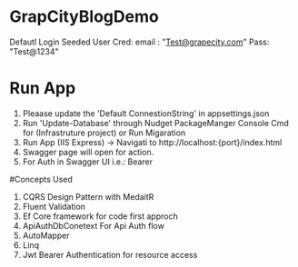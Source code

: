 # GrapCityBlogDemo  
   Defautl Login Seeded User Cred:
   email : "Test@grapecity.com" Pass: "Test@1234"
# Run App
1. Pleaase update the 'Default ConnestionString' in appsettings.json
2. Run 'Update-Database'  through Nudget PackageManger Console Cmd for (Infrastruture project) or Run Migaration
3. Run App (IIS Express) -> Navigati to http://localhost:{port}/index.html 
4. Swagger page will open for action.
5. For Auth in Swagger UI i.e.: Bearer <TokenStrin>

#Concepts Used
1. CQRS Design Pattern with MedaitR
2. Fluent Validation
3. Ef Core framework for code first approch
4. ApiAuthDbConetext For Api Auth flow
5. AutoMapper
6. Linq
7. Jwt Bearer Authentication for resource access